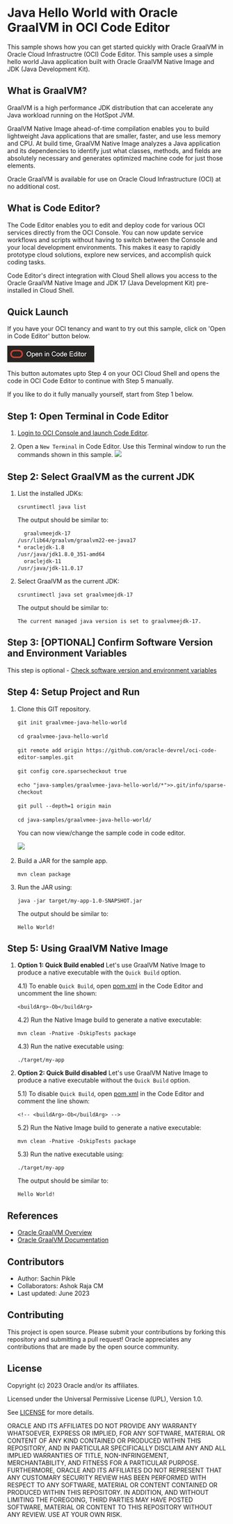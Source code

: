 # Java Hello World with Oracle GraalVM in OCI Code Editor

This sample shows how you can get started quickly with Oracle GraalVM in Oracle Cloud Infrastructre (OCI) Code Editor. This sample uses a simple hello world Java application built with Oracle GraalVM Native Image and JDK (Java Development Kit).

## What is GraalVM?

GraalVM is a high performance JDK distribution that can accelerate any Java workload running on the HotSpot JVM.

GraalVM Native Image ahead-of-time compilation enables you to build lightweight Java applications that are smaller, faster, and use less memory and CPU. At build time, GraalVM Native Image analyzes a Java application and its dependencies to identify just what classes, methods, and fields are absolutely necessary and generates optimized machine code for just those elements.

Oracle GraalVM is available for use on Oracle Cloud Infrastructure (OCI) at no additional cost.

## What is Code Editor?

The Code Editor enables you to edit and deploy code for various OCI services directly from the OCI Console. You can now update service workflows and scripts without having to switch between the Console and your local development environments. This makes it easy to rapidly prototype cloud solutions, explore new services, and accomplish quick coding tasks. 

Code Editor's direct integration with Cloud Shell allows you access to the Oracle GraalVM Native Image and JDK 17 (Java Development Kit) pre-installed in Cloud Shell.

## Quick Launch

If you have your OCI tenancy and want to try out this sample, click on 'Open in Code Editor' button below.

[<img src="https://raw.githubusercontent.com/oracle-devrel/oci-code-editor-samples/main/images/open-in-code-editor.png" />](https://cloud.oracle.com/?region=home&cs_repo_url=https://github.com/oracle-devrel/oci-code-editor-samples.git&cs_open_ce=true&cs_readme_path=README.md&cs_initscript_path=./java-samples/graalvmee-java-hello-world/run-on-cloud-shell.sh)

This button automates upto Step 4 on your OCI Cloud Shell and opens the code in OCI Code Editor to continue with Step 5 manually.

If you like to do it fully manually yourself, start from Step 1 below.

## Step 1: Open Terminal in Code Editor

1. [Login to OCI Console and launch Code Editor](https://cloud.oracle.com/?bdcstate=maximized&codeeditor=true).

2. Open a `New Terminal` in Code Editor. Use this Terminal window to run the commands shown in this sample.
![](./images/oci-ce-terminal.png)


## Step 2: Select GraalVM as the current JDK 

1. List the installed JDKs:

    ```shell
    csruntimectl java list
    ```

    The output should be similar to:

    ```shell
      graalvmeejdk-17                                               /usr/lib64/graalvm/graalvm22-ee-java17
    * oraclejdk-1.8                                                           /usr/java/jdk1.8.0_351-amd64
      oraclejdk-11                                                                   /usr/java/jdk-11.0.17
    ```

2. Select GraalVM as the current JDK:

    ```shell
    csruntimectl java set graalvmeejdk-17
    ```

    The output should be similar to:

    ```shell
    The current managed java version is set to graalvmeejdk-17.
    ```

## Step 3: [OPTIONAL] Confirm Software Version and Environment Variables

This step is optional - [Check software version and environment variables](./README-check-version-env-vars.md)


## Step 4: Setup Project and Run

1. Clone this GIT repository.

    ```shell
    git init graalvmee-java-hello-world
    
    cd graalvmee-java-hello-world
    
    git remote add origin https://github.com/oracle-devrel/oci-code-editor-samples.git
    
    git config core.sparsecheckout true
    
    echo "java-samples/graalvmee-java-hello-world/*">>.git/info/sparse-checkout
    
    git pull --depth=1 origin main
    
    cd java-samples/graalvmee-java-hello-world/
    
    ```

    You can now view/change the sample code in code editor.

    ![](./images/oci-ce-java-code.png)

2. Build a JAR for the sample app.

    ```shell
    mvn clean package
    ```

3. Run the JAR using:

    ```shell
    java -jar target/my-app-1.0-SNAPSHOT.jar
    ```

    The output should be similar to:
    ```
    Hello World!
    ```

## Step 5: Using GraalVM Native Image

1. **Option 1: Quick Build enabled** Let's use GraalVM Native Image to produce a native executable with the `Quick Build` option.

    4.1) To enable `Quick Build`, open [pom.xml](pom.xml) in the Code Editor and uncomment the line shown:

    ```
    <buildArg>-Ob</buildArg>
    ```

    4.2) Run the Native Image build to generate a native executable:

    ```shell
    mvn clean -Pnative -DskipTests package
    ```

    4.3) Run the native executable using:

    ```shell
    ./target/my-app
    ```
    
2. **Option 2: Quick Build disabled** Let's use GraalVM Native Image to produce a native executable without the `Quick Build` option.
    
    5.1) To disable `Quick Build`, open [pom.xml](pom.xml) in the Code Editor and comment the line shown:  

    ```
    <!-- <buildArg>-Ob</buildArg> -->
    ```

    5.2) Run the Native Image build to generate a native executable:

    ```shell
    mvn clean -Pnative -DskipTests package
    ```

    5.3) Run the native executable using:

    ```shell
    ./target/my-app
    ```

    The output should be similar to:
    ```
    Hello World!
    ```

## References
* [Oracle GraalVM Overview](https://www.oracle.com/in/java/graalvm/)
* [Oracle GraalVM Documentation](https://docs.oracle.com/en/graalvm/index.html)

## Contributors
* Author: Sachin Pikle
* Collaborators: Ashok Raja CM
* Last updated: June 2023

## Contributing
This project is open source.  Please submit your contributions by forking this repository and submitting a pull request!  Oracle appreciates any contributions that are made by the open source community.

## License
Copyright (c) 2023 Oracle and/or its affiliates.

Licensed under the Universal Permissive License (UPL), Version 1.0.

See [LICENSE](../LICENSE) for more details.

ORACLE AND ITS AFFILIATES DO NOT PROVIDE ANY WARRANTY WHATSOEVER, EXPRESS OR IMPLIED, FOR ANY SOFTWARE, MATERIAL OR CONTENT OF ANY KIND CONTAINED OR PRODUCED WITHIN THIS REPOSITORY, AND IN PARTICULAR SPECIFICALLY DISCLAIM ANY AND ALL IMPLIED WARRANTIES OF TITLE, NON-INFRINGEMENT, MERCHANTABILITY, AND FITNESS FOR A PARTICULAR PURPOSE.  FURTHERMORE, ORACLE AND ITS AFFILIATES DO NOT REPRESENT THAT ANY CUSTOMARY SECURITY REVIEW HAS BEEN PERFORMED WITH RESPECT TO ANY SOFTWARE, MATERIAL OR CONTENT CONTAINED OR PRODUCED WITHIN THIS REPOSITORY. IN ADDITION, AND WITHOUT LIMITING THE FOREGOING, THIRD PARTIES MAY HAVE POSTED SOFTWARE, MATERIAL OR CONTENT TO THIS REPOSITORY WITHOUT ANY REVIEW. USE AT YOUR OWN RISK. 

